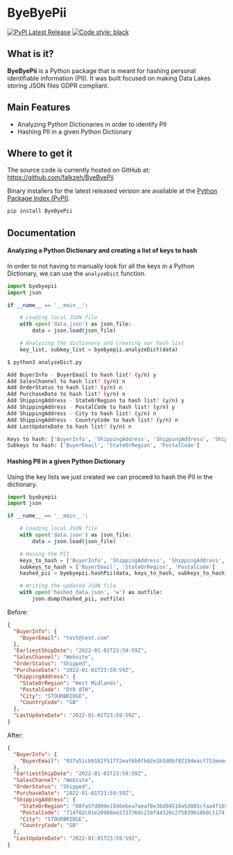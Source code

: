 # ByeByePii

[![PyPI Latest Release](https://img.shields.io/pypi/v/ByeByePii.svg)](https://pypi.org/project/ByeByePii/)
[![Code style: black](https://img.shields.io/badge/code%20style-black-000000.svg)](https://github.com/psf/black)

## What is it?

**ByeByePii** is a Python package that is meant for hashing personal identifiable information (PII). It was built focused on making Data Lakes storing JSON files GDPR compliant.

## Main Features
  - Analyzing Python Dictionaries in order to identify PII
  - Hashing PII in a given Python Dictionary

## Where to get it
The source code is currently hosted on GitHub at:
https://github.com/falkzeh/ByeByePii

Binary installers for the latest released version are available at the [Python
Package Index (PyPI)](https://pypi.org/project/ByeByePii).

```sh
pip install ByeByePii
```

## Documentation

#### Analyzing a Python Dictionary and creating a list of keys to hash
In order to not having to manually look for all the keys in a Python Dictionary, we can use the `analyzeDict` function.

```python
import byebyepii
import json

if __name__ == '__main__':

    # Loading local JSON file
    with open('data.json') as json_file:
        data = json.load(json_file)

    # Analyzing the dictionary and creating our hash list
    key_list, subkey_list = byebyepii.analyzeDict(data)
```

```sh
$ python3 analyzeDict.py

Add BuyerInfo - BuyerEmail to hash list? (y/n) y
Add SalesChannel to hash list? (y/n) n
Add OrderStatus to hash list? (y/n) n
Add PurchaseDate to hash list? (y/n) n
Add ShippingAddress - StateOrRegion to hash list? (y/n) y
Add ShippingAddress - PostalCode to hash list? (y/n) y
Add ShippingAddress - City to hash list? (y/n) n
Add ShippingAddress - CountryCode to hash list? (y/n) n
Add LastUpdateDate to hash list? (y/n) n

Keys to hash: ['BuyerInfo', 'ShippingAddress', 'ShippingAddress', 'ShippingAddress', 'ShippingAddress']
Subkeys to hash: ['BuyerEmail', 'StateOrRegion', 'PostalCode']
```

#### Hashing PII in a given Python Dictionary
Using the key lists we just created we can proceed to hash the PII in the dictionary.

```python
import byebyepii
import json

if __name__ == '__main__':

    # Loading local JSON file
    with open('data.json') as json_file:
        data = json.load(json_file)

    # Hasing the PII
    keys_to_hash = ['BuyerInfo', 'ShippingAddress', 'ShippingAddress', 'ShippingAddress', 'ShippingAddress']
    subkeys_to_hash = ['BuyerEmail', 'StateOrRegion', 'PostalCode']
    hashed_pii = byebyepii.hashPii(data, keys_to_hash, subkeys_to_hash)

    # Writing the updated JSON file
    with open('hashed_data.json', 'w') as outfile:
        json.dump(hashed_pii, outfile)
```

Before:
```json
{
  "BuyerInfo": {
    "BuyerEmail": "test@test.com"
  },
  "EarliestShipDate": "2022-01-01T23:59:59Z",
  "SalesChannel": "Website",
  "OrderStatus": "Shipped",
  "PurchaseDate": "2022-01-01T23:59:59Z",
  "ShippingAddress": {
    "StateOrRegion": "West Midlands",
    "PostalCode": "DY9 0TH",
    "City": "STOURBRIDGE",
    "CountryCode": "GB"
  },
  "LastUpdateDate": "2022-01-01T23:59:59Z",
}
```

After:
```json
{
  "BuyerInfo": {
    "BuyerEmail": "037a51cb9162f51772eaf6b0fb02e1b5d0bf8219deacf723eeedc162209bfd33"
  },
  "EarliestShipDate": "2022-01-01T23:59:59Z",
  "SalesChannel": "Website",
  "OrderStatus": "Shipped",
  "PurchaseDate": "2022-01-01T23:59:59Z",
  "ShippingAddress": {
    "StateOrRegion": "08fa57d00de1936ebea7aeaf8e36d04510a5d885cfaa4f169c2b010d36ccaca4",
    "PostalCode": "714f02c01e20988ee273776dc218f44326c2f5839618b0c117413b0cc7d91701",
    "City": "STOURBRIDGE",
    "CountryCode": "GB"
  },
  "LastUpdateDate": "2022-01-01T23:59:59Z",
}
```
